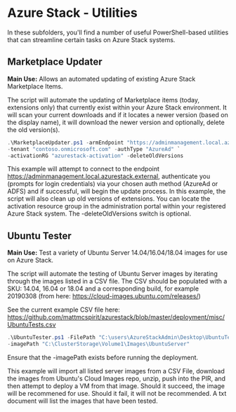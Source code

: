 # Azure Stack - Utilities
In these subfolders, you'll find a number of useful PowerShell-based utilities that can streamline certain tasks on Azure Stack systems.

## Marketplace Updater
**Main Use:** Allows an automated updating of existing Azure Stack Marketplace Items.

The script will automate the updating of Marketplace items (today, extensions only) that currently exist within your Azure Stack environment.
It will scan your current downloads and if it locates a newer version (based on the display name), it will download the newer version
and optionally, delete the old version(s).

```powershell
.\MarketplaceUpdater.ps1 -armEndpoint "https://adminmanagement.local.azurestack.external" `
-tenant "contoso.onmicrosoft.com" -authType "AzureAd" `
-activationRG "azurestack-activation" -deleteOldVersions
```

This example will attempt to connect to the endpoint https://adminmanagement.local.azurestack.external,
authenticate you (prompts for login credentials) via your chosen auth method (AzureAd or ADFS) and if successful, will begin the
update process. In this example, the script will also clean up old versions of extensions. You can locate the activation
resource group in the administration portal within your registered Azure Stack system. The -deleteOldVersions switch is optional.

## Ubuntu Tester
**Main Use:** Test a variety of Ubuntu Server 14.04/16.04/18.04 images for use on Azure Stack.

The script will automate the testing of Ubuntu Server images by iterating through the images listed in a CSV file. The CSV should be
populated with a SKU: 14.04, 16.04 or 18.04 and a corresponding build, for example 20190308
(from here: https://cloud-images.ubuntu.com/releases/)

See the current example CSV file here: https://github.com/mattmcspirit/azurestack/blob/master/deployment/misc/UbuntuTests.csv 

```powershell
.\UbuntuTester.ps1 -FilePath "C:\users\AzureStackAdmin\Desktop\UbuntuTests.csv" `
-imagePath "C:\ClusterStorage\Volume1\Images\UbuntuServer"
```

Ensure that the -imagePath exists before running the deployment.

This example will import all listed server images from a CSV File, download the images from Ubuntu's Cloud Images repo, unzip, push into
the PIR, and then attempt to deploy a VM from that image. Should it succeed, the image will be recommened for use. Should it fail, it will
not be recommended. A txt document will list the images that have been tested.

